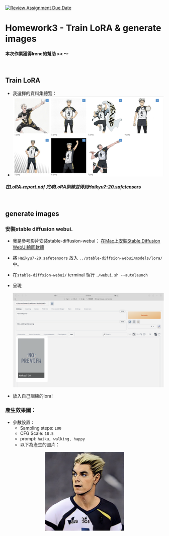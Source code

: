 [![Review Assignment Due Date](https://classroom.github.com/assets/deadline-readme-button-24ddc0f5d75046c5622901739e7c5dd533143b0c8e959d652212380cedb1ea36.svg)](https://classroom.github.com/a/X3WkcXtG)

# Homework3 - Train LoRA & generate images

#### 本次作業獲得Irene的幫助 >< ～</br></br></br>

## Train LoRA
* 我選擇的資料集總覽：
* <div align=center><img src="https://github.com/mvclab-ntust-course/course3-wsl5300/blob/main/images/CleanShot%202024-05-16%20at%2000.41.48%402x.png" width=600></div>
##### 在[LoRA-report.pdf](https://github.com/mvclab-ntust-course/course3-wsl5300/blob/main/LoRA%20-%20report.pdf) 完成LoRA訓練並得到[Haikyu7-20.safetensors](https://github.com/mvclab-ntust-course/course3-wsl5300/blob/main/Haikyu7-20.safetensors)</br></br></br>

## generate images

### 安裝stable diffusion webui.
* 我是參考影片安裝stable-diffusion-webui：
[在Mac上安裝Stable Diffusion WebUI繪圖軟體](https://www.youtube.com/watch?v=clrx1PQgcVs)

* 將 `Haikyu7-20.safetensors` 放入 `../stable-diffsion-webui/models/lora/` 中。
* 在`stable-diffsion-webui/` terminal 執行 `./webui.sh --autolaunch`
* 呈現<div align=center><img src="https://github.com/mvclab-ntust-course/course3-wsl5300/blob/main/images/CleanShot%202024-05-16%20at%2000.14.44%402x.png" width=600></div>
* 放入自己訓練的lora!

### 產生效果圖：
* 參數設置：
  * Sampling steps: `100`
  * CFG Scale: `18.5`
  * prompt: `haiku, walking, happy`
  * 以下為產生的圖片：
<div align=center>
  <img src="https://github.com/mvclab-ntust-course/course3-wsl5300/blob/main/output.png" width=250>
</div>


